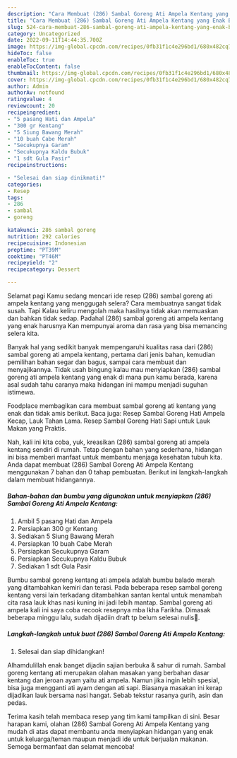 ```yaml
---
description: "Cara Membuat (286) Sambal Goreng Ati Ampela Kentang yang Enak Banget"
title: "Cara Membuat (286) Sambal Goreng Ati Ampela Kentang yang Enak Banget"
slug: 524-cara-membuat-286-sambal-goreng-ati-ampela-kentang-yang-enak-banget
category: Uncategorized
date: 2022-09-11T14:44:35.700Z
image: https://img-global.cpcdn.com/recipes/0fb31f1c4e296bd1/680x482cq70/286-sambal-goreng-ati-ampela-kentang-foto-resep-utama.jpg
hideToc: false
enableToc: true
enableTocContent: false
thumbnail: https://img-global.cpcdn.com/recipes/0fb31f1c4e296bd1/680x482cq70/286-sambal-goreng-ati-ampela-kentang-foto-resep-utama.jpg
cover: https://img-global.cpcdn.com/recipes/0fb31f1c4e296bd1/680x482cq70/286-sambal-goreng-ati-ampela-kentang-foto-resep-utama.jpg
author: Admin
authorAv: notfound
ratingvalue: 4
reviewcount: 20
recipeingredient:
- "5 pasang Hati dan Ampela"
- "300 gr Kentang"
- "5 Siung Bawang Merah"
- "10 buah Cabe Merah"
- "Secukupnya Garam"
- "Secukupnya Kaldu Bubuk"
- "1 sdt Gula Pasir"
recipeinstructions:

- "Selesai dan siap dinikmati!"
categories:
- Resep
tags:
- 286
- sambal
- goreng

katakunci: 286 sambal goreng 
nutrition: 292 calories
recipecuisine: Indonesian
preptime: "PT39M"
cooktime: "PT46M"
recipeyield: "2"
recipecategory: Dessert

---
```



Selamat pagi Kamu sedang mencari ide resep (286) sambal goreng ati ampela kentang yang menggugah selera? Cara membuatnya sangat tidak susah. Tapi Kalau keliru mengolah maka hasilnya tidak akan memuaskan dan bahkan tidak sedap. Padahal (286) sambal goreng ati ampela kentang yang enak harusnya Kan mempunyai aroma dan rasa yang bisa memancing selera kita.


Banyak hal yang sedikit banyak mempengaruhi kualitas rasa dari (286) sambal goreng ati ampela kentang, pertama dari jenis bahan, kemudian pemilihan bahan segar dan bagus, sampai cara membuat dan menyajikannya. Tidak usah bingung kalau mau menyiapkan (286) sambal goreng ati ampela kentang yang enak di mana pun kamu berada, karena asal sudah tahu caranya maka hidangan ini mampu menjadi suguhan istimewa.

Foodplace membagikan cara membuat sambal goreng ati kentang yang enak dan tidak amis berikut. Baca juga: Resep Sambal Goreng Hati Ampela Kecap, Lauk Tahan Lama. Resep Sambal Goreng Hati Sapi untuk Lauk Makan yang Praktis.


Nah, kali ini kita coba, yuk, kreasikan (286) sambal goreng ati ampela kentang sendiri di rumah. Tetap dengan bahan yang sederhana, hidangan ini bisa memberi manfaat untuk membantu menjaga kesehatan tubuh kita. Anda dapat membuat (286) Sambal Goreng Ati Ampela Kentang menggunakan 7 bahan dan 0 tahap pembuatan. Berikut ini langkah-langkah dalam membuat hidangannya.

<!--inarticleads1-->

##### Bahan-bahan dan bumbu yang digunakan untuk menyiapkan (286) Sambal Goreng Ati Ampela Kentang:

1. Ambil 5 pasang Hati dan Ampela
1. Persiapkan 300 gr Kentang
1. Sediakan 5 Siung Bawang Merah
1. Persiapkan 10 buah Cabe Merah
1. Persiapkan Secukupnya Garam
1. Persiapkan Secukupnya Kaldu Bubuk
1. Sediakan 1 sdt Gula Pasir


Bumbu sambal goreng kentang ati ampela adalah bumbu balado merah yang ditambahkan kemiri dan terasi. Pada beberapa resep sambal goreng kentang versi lain terkadang ditambahkan santan kental untuk menambah cita rasa lauk khas nasi kuning ini jadi lebih mantap. Sambal goreng ati ampela kali ini saya coba recook resepnya mba Ikha Farikha. Dimasak beberapa minggu lalu, sudah dijadiin draft tp belum selesai nulis🤭. 

<!--inarticleads2-->

##### Langkah-langkah untuk buat (286) Sambal Goreng Ati Ampela Kentang:


1. Selesai dan siap dihidangkan!

Alhamdulillah enak banget dijadin sajian berbuka &amp; sahur di rumah. Sambal goreng kentang ati merupakan olahan masakan yang berbahan dasar kentang dan jeroan ayam yaitu ati ampela. Namun jika ingin lebih spesial, bisa juga mengganti ati ayam dengan ati sapi. Biasanya masakan ini kerap dijadikan lauk bersama nasi hangat. Sebab tekstur rasanya gurih, asin dan pedas. 

Terima kasih telah membaca resep yang tim kami tampilkan di sini. Besar harapan kami, olahan (286) Sambal Goreng Ati Ampela Kentang yang mudah di atas dapat membantu anda menyiapkan hidangan yang enak untuk keluarga/teman maupun menjadi ide untuk berjualan makanan. Semoga bermanfaat dan selamat mencoba!
